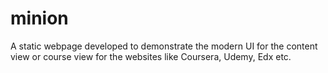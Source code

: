 # minion
A static webpage developed to demonstrate the modern UI for the content view or course view for the websites like Coursera, Udemy, Edx etc.
